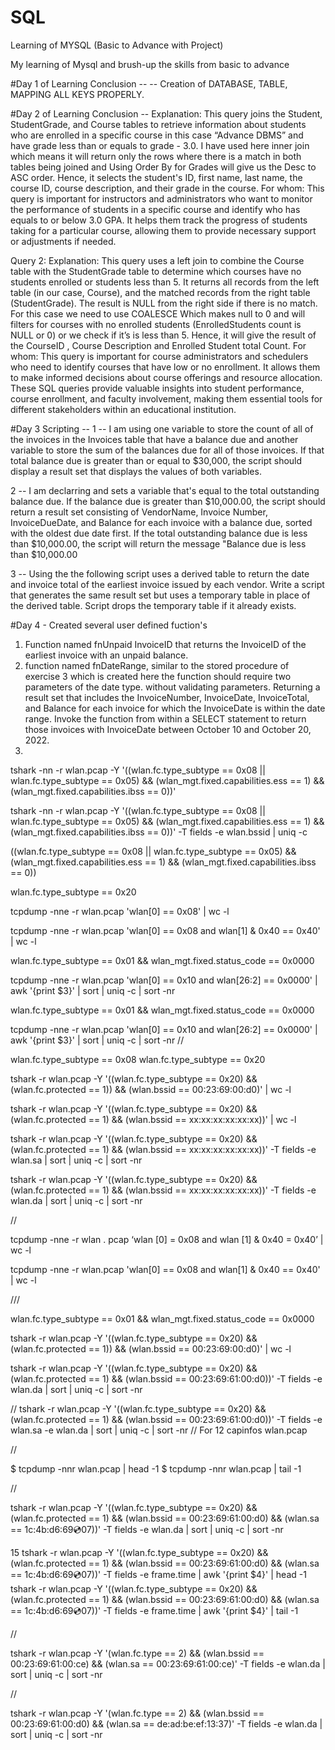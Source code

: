 # SQL
Learning of MYSQL (Basic to Advance with Project)

My learning of Mysql and brush-up the skills from basic to advance

#Day 1 of Learning Conclusion -- 
-- Creation of DATABASE, TABLE, MAPPING ALL KEYS PROPERLY. 

#Day 2 of Learning Conclusion --
Explanation: 
This query joins the Student, StudentGrade, and Course tables to retrieve information about students who are enrolled in a specific course in this case “Advance DBMS” and have grade less than or equals to grade - 3.0. I have used here inner join which means it will return only the rows where there is a match in both tables being joined and Using Order By for Grades will give us the Desc to ASC order. Hence, it selects the student's ID, first name, last name, the course ID, course description, and their grade in the course.
For whom: 
This query is important for instructors and administrators who want to monitor the performance of students in a specific course and identify who has equals to or below 3.0 GPA. It helps them track the progress of students taking for a particular course, allowing them to provide necessary support or adjustments if needed.

Query 2:
Explanation:
This query uses a left join to combine the Course table with the StudentGrade table to determine which courses have no students enrolled or students less than 5. It returns all records from the left table (in our case, Course), and the matched records from the right table (StudentGrade). The result is NULL from the right side if there is no match. For this case we need to use COALESCE Which makes null to 0 and will filters for courses with no enrolled students (EnrolledStudents count is NULL or 0) or we check if it’s is less than 5. Hence, it will give the result of the CourseID , Course Description and Enrolled Student total Count. 
For whom: This query is important for course administrators and schedulers who need to identify courses that have low or no enrollment. It allows them to make informed decisions about course offerings and resource allocation. 
These SQL queries provide valuable insights into student performance, course enrollment, and faculty involvement, making them essential tools for different stakeholders within an educational institution.


#Day 3 
Scripting -- 
1 -- I am using one variable to store the count of all of the invoices in the Invoices table that have a balance due and another variable to store the sum of the balances due for all of those invoices.  If that total balance due is greater than or equal to $30,000, the script should display a result set that displays the values of both variables. 

2 -- I am declarring and sets a variable that's equal to the total outstanding balance due. If the balance due is greater than $10,000.00, the script should return a result set consisting of VendorName, Invoice Number, InvoiceDueDate, and Balance for each invoice with a balance due, sorted with the oldest due date first. If the total outstanding balance due is less than $10,000.00, the script will return the message "Balance due is less than $10,000.00

3 -- Using the the following script uses a derived table to return the date and invoice total of the earliest invoice issued by each vendor. Write a script that generates the same result set but uses a temporary table in place of the derived table. Script drops the temporary table if it already exists.


#Day 4 - 
Created several user defined fuction's 
1. Function named fnUnpaid InvoiceID that returns the InvoiceID of the earliest invoice with an unpaid balance.
2. function named fnDateRange, similar to the stored procedure of exercise 3 which is created here the function should require two parameters of the date type. without validating   parameters. Returning a result set that includes the InvoiceNumber, InvoiceDate, InvoiceTotal, and Balance for each invoice for which the InvoiceDate is within the date range. Invoke the function from within a SELECT statement to return those invoices with InvoiceDate between October 10 and October 20, 2022.
3. 

tshark -nn -r wlan.pcap -Y '((wlan.fc.type_subtype == 0x08 || wlan.fc.type_subtype == 0x05) && (wlan_mgt.fixed.capabilities.ess == 1) && (wlan_mgt.fixed.capabilities.ibss == 0))' 

tshark -nn -r wlan.pcap -Y '((wlan.fc.type_subtype == 0x08 || wlan.fc.type_subtype == 0x05) && (wlan_mgt.fixed.capabilities.ess == 1) && (wlan_mgt.fixed.capabilities.ibss == 0))' -T fields -e wlan.bssid | uniq -c

((wlan.fc.type_subtype == 0x08 || wlan.fc.type_subtype == 0x05) && (wlan_mgt.fixed.capabilities.ess == 1) && (wlan_mgt.fixed.capabilities.ibss == 0))


wlan.fc.type_subtype == 0x20


tcpdump -nne -r wlan.pcap 'wlan[0] == 0x08' | wc -l

tcpdump -nne -r wlan.pcap 'wlan[0] == 0x08 and wlan[1] & 0x40 == 0x40' | wc -l

wlan.fc.type_subtype == 0x01 && wlan_mgt.fixed.status_code == 0x0000

tcpdump -nne -r wlan.pcap 'wlan[0] == 0x10 and wlan[26:2] == 0x0000' | awk '{print $3}' | sort | uniq -c | sort -nr

wlan.fc.type_subtype == 0x01 && wlan_mgt.fixed.status_code == 0x0000


tcpdump -nne -r wlan.pcap 'wlan[0] == 0x10 and wlan[26:2] == 0x0000' | awk '{print $3}' | sort | uniq -c | sort -nr
//

wlan.fc.type_subtype == 0x08
wlan.fc.type_subtype == 0x20


tshark -r wlan.pcap -Y '((wlan.fc.type_subtype == 0x20) && (wlan.fc.protected == 1)) && (wlan.bssid == 00:23:69:00:d0)' | wc -l


tshark -r wlan.pcap -Y '((wlan.fc.type_subtype == 0x20) && (wlan.fc.protected == 1) && (wlan.bssid == xx:xx:xx:xx:xx:xx))' | wc -l

tshark -r wlan.pcap -Y '((wlan.fc.type_subtype == 0x20) && (wlan.fc.protected == 1) && (wlan.bssid == xx:xx:xx:xx:xx:xx))' -T fields -e wlan.sa | sort | uniq -c | sort -nr

tshark -r wlan.pcap -Y '((wlan.fc.type_subtype == 0x20) && (wlan.fc.protected == 1) && (wlan.bssid == xx:xx:xx:xx:xx:xx))' -T fields -e wlan.da | sort | uniq -c | sort -nr

//

tcpdump   -nne   -r   wlan . pcap   ‘wlan [0]   =   0x08   and   wlan [1]   &   0x40   =   0x40’ | wc   -l


tcpdump -nne -r wlan.pcap 'wlan[0] == 0x08 and wlan[1] & 0x40 == 0x40' | wc -l

///

wlan.fc.type_subtype == 0x01 && wlan_mgt.fixed.status_code == 0x0000


tshark -r wlan.pcap -Y '((wlan.fc.type_subtype == 0x20) && (wlan.fc.protected == 1)) && (wlan.bssid == 00:23:69:00:d0)' | wc -l

tshark -r wlan.pcap -Y '((wlan.fc.type_subtype == 0x20) && (wlan.fc.protected == 1) && (wlan.bssid == 00:23:69:61:00:d0))' -T fields -e wlan.da | sort | uniq -c | sort -nr

//
tshark -r wlan.pcap -Y '((wlan.fc.type_subtype == 0x20) && (wlan.fc.protected == 1) && (wlan.bssid == 00:23:69:61:00:d0))' -T fields -e wlan.sa -e wlan.da | sort | uniq -c | sort -nr
//
For 12
capinfos wlan.pcap


//

$ tcpdump -nnr wlan.pcap | head -1
$ tcpdump -nnr wlan.pcap | tail -1

//

tshark -r wlan.pcap -Y '((wlan.fc.type_subtype == 0x20) && (wlan.fc.protected == 1) && (wlan.bssid == 00:23:69:61:00:d0) && (wlan.sa == 1c:4b:d6:69:cd:07))' -T fields -e wlan.da | sort | uniq -c | sort -nr

15 
tshark -r wlan.pcap -Y '((wlan.fc.type_subtype == 0x20) && (wlan.fc.protected == 1) && (wlan.bssid == 00:23:69:61:00:d0) && (wlan.sa == 1c:4b:d6:69:cd:07))' -T fields -e frame.time | awk '{print $4}' | head -1
tshark -r wlan.pcap -Y '((wlan.fc.type_subtype == 0x20) && (wlan.fc.protected == 1) && (wlan.bssid == 00:23:69:61:00:d0) && (wlan.sa == 1c:4b:d6:69:cd:07))' -T fields -e frame.time | awk '{print $4}' | tail -1

//

tshark -r wlan.pcap -Y '(wlan.fc.type == 2) && (wlan.bssid == 00:23:69:61:00:ce) && (wlan.sa == 00:23:69:61:00:ce)' -T fields -e wlan.da | sort | uniq -c | sort -nr


//

tshark -r wlan.pcap -Y '(wlan.fc.type == 2) && (wlan.bssid == 00:23:69:61:00:d0) && (wlan.sa == de:ad:be:ef:13:37)' -T fields -e wlan.da | sort | uniq -c | sort -nr









